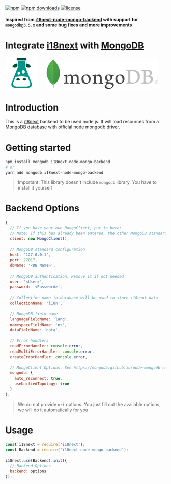 [![npm](https://badgen.net/npm/v/i18next-node-mongo-backend?color=red)](https://www.npmjs.com/package/i18next-node-mongo-backend)
[![npm downloads](https://badgen.net/npm/dt/i18next-node-mongo-backend)](https://www.npmjs.com/package/i18next-node-mongo-backend)
[![license](https://badgen.net/npm/license/i18next-node-mongo-backend)](https://github.com/laodemalfatih/i18next-node-mongo-backend/blob/master/LICENSE)

#### Inspired from [i18next-node-mongo-backend](https://github.com/gian788/i18next-node-mongo-backend) with support for `mongodb@3.5.x` and some bug fixes and more improvements

# Integrate [i18next](https://github.com/i18next/i18next) with [MongoDB](https://www.mongodb.com/)

<img src="assets/i18next.png" alt="I18next Logo" width="100"/><img src="assets/mongodb.png" alt="MongoDB Logo" width="350" style="margin-left: 30px;"/>

# Introduction

This is a [i18next](https://github.com/i18next/i18next) backend to be used node.js. It will load resources from a [MongoDB](https://www.mongodb.org) database with official node mongodb [driver](https://mongodb.github.io/node-mongodb-native/3.5/).

# Getting started

```bash
npm install mongodb i18next-node-mongo-backend
# or
yarn add mongodb i18next-node-mongo-backend
```

> Important: This library doesn't include `mongodb` library. You have to install it yourself

# Backend Options

```js
{
  // If you have your own MongoClient, put in here:
  // Note: If this has already been entered, the other MongoDB standard configurations will be ignored
  client: new MongoClient(),

  // MongoDB standard configuration
  host: '127.0.0.1',
  port: 27017,
  dbName: '<DB Name>',

  // MongoDB authentication. Remove it if not needed
  user: '<User>',
  password: '<Password>',

  // Collection name in database will be used to store i18next data
  collectionName: 'i18n',

  // MongoDB field name
  languageFieldName: 'lang',
  namespaceFieldName: 'ns',
  dataFieldName: 'data',

  // Error handlers
  readErrorHandler: console.error,
  readMultiErrorHandler: console.error,
  createErrorHandler: console.error,

  // MongoClient Options. See https://mongodb.github.io/node-mongodb-native/3.5/api/MongoClient.html
  mongodb: {
    auto_reconnect: true,
    useUnifiedTopology: true
  }
};
```

> We do not provide `uri` options. You just fill out the available options, we will do it automatically for you

# Usage

```js
const i18next = require('i18next');
const Backend = require('i18next-node-mongo-backend');

i18next.use(Backend).init({
  // Backend Options
  backend: options
});
```
